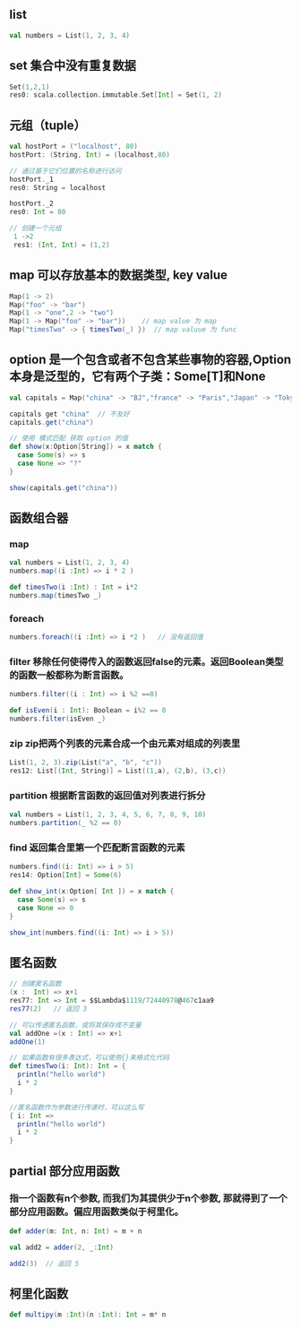 [](http://www.importnew.com/3673.html)

## list
``` scala
val numbers = List(1, 2, 3, 4)
```
## set 集合中没有重复数据
``` scala
Set(1,2,1)
res0: scala.collection.immutable.Set[Int] = Set(1, 2)
```

## 元组（tuple）
``` scala
val hostPort = ("localhost", 80)
hostPort: (String, Int) = (localhost,80)

// 通过基于它们位置的名称进行访问
hostPort._1
res0: String = localhost

hostPort._2
res0: Int = 80

// 创建一个元组
 1 ->2
 res1: (Int, Int) = (1,2)
```

## map  可以存放基本的数据类型, key value
``` scala
Map(1 -> 2)
Map("foo" -> "bar")
Map(1 -> "one",2 -> "two")
Map(1 -> Map("foo" -> "bar"))    // map value 为 map
Map("timesTwo" -> { timesTwo(_) })  // map valuue 为 func
```

## option  是一个包含或者不包含某些事物的容器,Option本身是泛型的，它有两个子类：Some[T]和None
``` scala
val capitals = Map("china" -> "BJ","france" -> "Paris","Japan" -> "Tokyo")

capitals get "china"  // 不友好
capitals.get("china")

// 使用 模式匹配 获取 option 的值
def show(x:Option[String]) = x match {
  case Some(s) => s
  case None => "?"
}

show(capitals.get("china"))
```

## 函数组合器
### map
``` scala
val numbers = List(1, 2, 3, 4)
numbers.map((i :Int) => i * 2 )

def timesTwo(i :Int) : Int = i*2
numbers.map(timesTwo _)
```
### foreach
``` scala
numbers.foreach((i :Int) => i *2 )   // 没有返回值
```
### filter  移除任何使得传入的函数返回false的元素。返回Boolean类型的函数一般都称为断言函数。
``` scala
numbers.filter((i : Int) => i %2 ==0)

def isEven(i : Int): Boolean = i%2 == 0
numbers.filter(isEven _)
```
### zip zip把两个列表的元素合成一个由元素对组成的列表里
``` scala
List(1, 2, 3).zip(List("a", "b", "c"))
res12: List[(Int, String)] = List((1,a), (2,b), (3,c))
```

### partition 根据断言函数的返回值对列表进行拆分
``` scala
val numbers = List(1, 2, 3, 4, 5, 6, 7, 8, 9, 10)
numbers.partition(_ %2 == 0)
```

### find 返回集合里第一个匹配断言函数的元素
``` scala
numbers.find((i: Int) => i > 5)
res14: Option[Int] = Some(6)

def show_int(x:Option[ Int ]) = x match {
  case Some(s) => s
  case None => 0
}

show_int(numbers.find((i: Int) => i > 5))
```
## 匿名函数
``` scala
// 创建匿名函数
(x :  Int) => x+1   
res77: Int => Int = $$Lambda$1119/72440978@467c1aa9
res77(2)   // 返回 3

// 可以传递匿名函数，或将其保存成不变量
val addOne =(x : Int) => x+1
addOne(1)

// 如果函数有很多表达式，可以使用{}来格式化代码
def timesTwo(i: Int): Int = {
  println("hello world")
  i * 2
}

//匿名函数作为参数进行传递时，可以这么写
{ i: Int =>
  println("hello world")
  i * 2
}
```

## partial 部分应用函数
### 指一个函数有n个参数, 而我们为其提供少于n个参数, 那就得到了一个部分应用函数。偏应用函数类似于柯里化。
``` Scala
def adder(m: Int, n: Int) = m + n

val add2 = adder(2, _:Int)

add2(3)  // 返回 5
```

## 柯里化函数
``` Scala
def multipy(m :Int)(n :Int): Int = m* n
